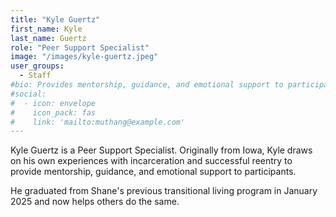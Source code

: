 ```yaml
---
title: "Kyle Guertz"
first_name: Kyle
last_name: Guertz
role: "Peer Support Specialist"
image: "/images/kyle-guertz.jpeg"
user_groups:
  - Staff
#bio: Provides mentorship, guidance, and emotional support to participants, using lived experience with incarceration and successful reentry to foster connection and encouragement.
#social:
#  - icon: envelope
#    icon_pack: fas
#    link: 'mailto:muthang@example.com'
---
```


Kyle Guertz is a Peer Support Specialist. Originally from Iowa, Kyle draws on his own experiences with incarceration and successful reentry to provide mentorship, guidance, and emotional support to participants.

He graduated from Shane's previous transitional living program in January 2025 and now helps others do the same.